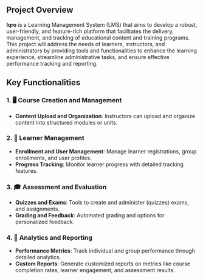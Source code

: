 ## **Project Overview**

**Iqro** is a Learning Management System (LMS) that aims to develop a robust, user-friendly, and feature-rich platform that facilitates the delivery, management, and tracking of educational content and training programs. This project will address the needs of learners, instructors, and administrators by providing tools and functionalities to enhance the learning experience, streamline administrative tasks, and ensure effective performance tracking and reporting.

## **Key Functionalities**

### **1.** 🖥️ **Course Creation and Management**

- **Content Upload and Organization**: Instructors can upload and organize content into structured modules or units.

### **2.** 👥 **Learner Management**

- **Enrollment and User Management**: Manage learner registrations, group enrollments, and user profiles.
- **Progress Tracking**: Monitor learner progress with detailed tracking features.

### **3.** 🎓 **Assessment and Evaluation**

- **Quizzes and Exams**: Tools to create and administer (quizzes) exams, and assignments.
- **Grading and Feedback**: Automated grading and options for personalized feedback.

### **4.** 📑 **Analytics and Reporting**

- **Performance Metrics**: Track individual and group performance through detailed analytics.
- **Custom Reports**: Generate customized reports on metrics like course completion rates, learner engagement, and assessment results.
